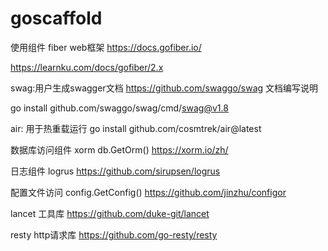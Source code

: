 # goscaffold
使用组件
fiber web框架
https://docs.gofiber.io/

https://learnku.com/docs/gofiber/2.x

swag:用户生成swagger文档
https://github.com/swaggo/swag 文档编写说明

go install github.com/swaggo/swag/cmd/swag@v1.8

air: 用于热重载运行
go install github.com/cosmtrek/air@latest

数据库访问组件 xorm db.GetOrm()
https://xorm.io/zh/

日志组件 logrus
https://github.com/sirupsen/logrus

配置文件访问 config.GetConfig()
https://github.com/jinzhu/configor

lancet 工具库
https://github.com/duke-git/lancet

resty http请求库
https://github.com/go-resty/resty